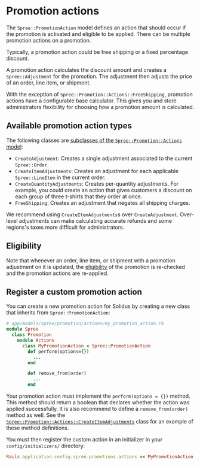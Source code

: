 # Promotion actions

The `Spree::PromotionAction` model defines an action that should occur if the
promotion is activated and eligible to be applied. There can be multiple
promotion actions on a promotion.

Typically, a promotion action could be free shipping or a fixed percentage
discount.

A promotion action calculates the discount amount and creates a
`Spree::Adjustment` for the promotion. The adjustment then adjusts the price of
an order, line item, or shipment.

With the exception of `Spree::Promotion::Actions::FreeShipping`, promotion
actions have a configurable base calculator. This gives you and store
administrators flexibility for choosing how a promotion amount is calculated.

<!-- TODO:
  Once calculator documentation exists, link to it in the above paragraph so
  there's more context for anyone wondering what a "base calculator" is in
  Solidus.

  Similarly, we should link to the adjustments documentation once it's merged.
-->

## Available promotion action types

The following classes are [subclasses of the `Spree::Promotion::Actions`
model][promotion-actions]:

- `CreateAdjustment`: Creates a single adjustment associated to the current
  `Spree::Order`.
- `CreateItemAdjustments`: Creates an adjustment for each applicable
  `Spree::LineItem` in the current order.
- `CreateQuantityAdjustments`: Creates per-quantity adjustments. For example,
  you could create an action that gives customers a discount on each group of
  three t-shirts that they order at once.
- `FreeShipping`: Creates an adjustment that negates all shipping charges.

We recommend using `CreateItemAdjustments`s over `CreateAdjustment`. Over-level
adjustments can make calculating accurate refunds and some regions's taxes more
difficult for administrators.

[promotion-actions]: https://github.com/solidusio/solidus/tree/master/core/app/models/spree/promotion/actions

## Eligibility

Note that whenever an order, line item, or shipment with a promotion adjustment
on it is updated, the [eligibility][eligibility] of the promotion is re-checked
and the promotion actions are re-applied.

[eligibility]: overview.md#eligibility

## Register a custom promotion action

You can create a new promotion action for Solidus by creating a new class that
inherits from `Spree::PromotionAction`:

```ruby
# app/models/spree/promotion/actions/my_promotion_action.rb
module Spree
  class Promotion
    module Actions
      class MyPromotionAction < Spree::PromotionAction
        def perform(options={})
          ...
        end

        def remove_from(order)
          ...
        end
```

Your promotion action must implement the `perform(options = {})` method. This
method should return a boolean that declares whether the action was applied
successfully. It is also recommend to define a `remove_from(order)` method as
well. See the
[`Spree::Promotion::Actions::CreateItemAdjustments`][create-item-adjustments]
class for an example of these method definitions.

You must then register the custom action in an initializer in your
`config/initializers/` directory:

```ruby
Rails.application.config.spree.promotions.actions << MyPromotionAction
```
[create-item-adjustments]: https://github.com/solidusio/solidus/blob/master/core/app/models/spree/promotion/actions/create_item_adjustments.rb
